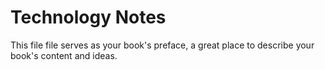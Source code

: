 # Technology Notes

This file file serves as your book's preface, a great place to describe your book's content and ideas.

